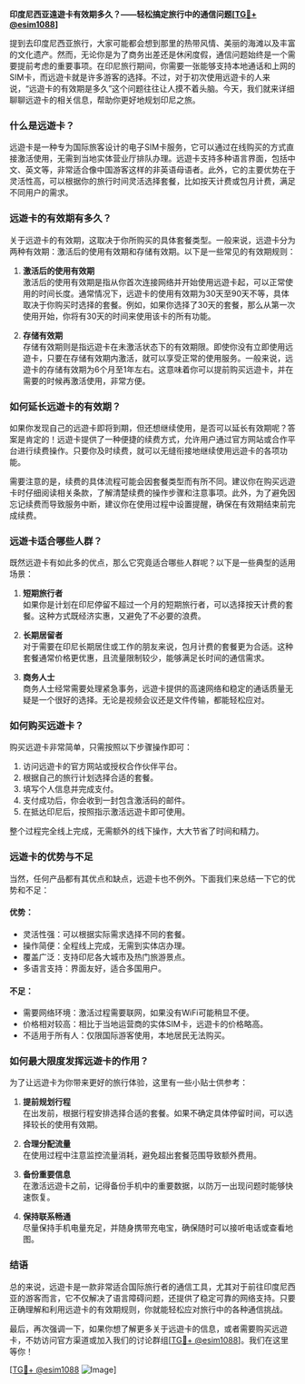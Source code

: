 **印度尼西亚遠遊卡有效期多久？——轻松搞定旅行中的通信问题[[TG💪+ @esim1088](https://t.me/s/esim1088)]**

提到去印度尼西亚旅行，大家可能都会想到那里的热带风情、美丽的海滩以及丰富的文化遗产。然而，无论你是为了商务出差还是休闲度假，通信问题始终是一个需要提前考虑的重要事项。在印尼旅行期间，你需要一张能够支持本地通话和上网的SIM卡，而远遊卡就是许多游客的选择。不过，对于初次使用远遊卡的人来说，“远遊卡的有效期是多久”这个问题往往让人摸不着头脑。今天，我们就来详细聊聊远遊卡的相关信息，帮助你更好地规划印尼之旅。

### **什么是远遊卡？**

远遊卡是一种专为国际旅客设计的电子SIM卡服务，它可以通过在线购买的方式直接激活使用，无需到当地实体营业厅排队办理。远遊卡支持多种语言界面，包括中文、英文等，非常适合像中国游客这样的非英语母语者。此外，它的主要优势在于灵活性高，可以根据你的旅行时间灵活选择套餐，比如按天计费或包月计费，满足不同用户的需求。

### **远遊卡的有效期有多久？**

关于远遊卡的有效期，这取决于你所购买的具体套餐类型。一般来说，远遊卡分为两种有效期：激活后的使用有效期和存储有效期。以下是一些常见的有效期规则：

1. **激活后的使用有效期**  
   激活后的使用有效期是指从你首次连接网络并开始使用远遊卡起，可以正常使用的时间长度。通常情况下，远遊卡的使用有效期为30天至90天不等，具体取决于你购买时选择的套餐。例如，如果你选择了30天的套餐，那么从第一次使用开始，你将有30天的时间来使用该卡的所有功能。

2. **存储有效期**  
   存储有效期则是指远遊卡在未激活状态下的有效期限。即使你没有立即使用远遊卡，只要在存储有效期内激活，就可以享受正常的使用服务。一般来说，远遊卡的存储有效期为6个月至1年左右。这意味着你可以提前购买远遊卡，并在需要的时候再激活使用，非常方便。

### **如何延长远遊卡的有效期？**

如果你发现自己的远遊卡即将到期，但还想继续使用，是否可以延长有效期呢？答案是肯定的！远遊卡提供了一种便捷的续费方式，允许用户通过官方网站或合作平台进行续费操作。只要你及时续费，就可以无缝衔接地继续使用远遊卡的各项功能。

需要注意的是，续费的具体流程可能会因套餐类型而有所不同。建议你在购买远遊卡时仔细阅读相关条款，了解清楚续费的操作步骤和注意事项。此外，为了避免因忘记续费而导致服务中断，建议你在使用过程中设置提醒，确保在有效期结束前完成续费。

### **远遊卡适合哪些人群？**

既然远遊卡有如此多的优点，那么它究竟适合哪些人群呢？以下是一些典型的适用场景：

1. **短期旅行者**  
   如果你是计划在印尼停留不超过一个月的短期旅行者，可以选择按天计费的套餐。这种方式既经济实惠，又避免了不必要的浪费。

2. **长期居留者**  
   对于需要在印尼长期居住或工作的朋友来说，包月计费的套餐更为合适。这种套餐通常价格更优惠，且流量限制较少，能够满足长时间的通信需求。

3. **商务人士**  
   商务人士经常需要处理紧急事务，远遊卡提供的高速网络和稳定的通话质量无疑是一个很好的选择。无论是视频会议还是文件传输，都能轻松应对。

### **如何购买远遊卡？**

购买远遊卡非常简单，只需按照以下步骤操作即可：

1. 访问远遊卡的官方网站或授权合作伙伴平台。
2. 根据自己的旅行计划选择合适的套餐。
3. 填写个人信息并完成支付。
4. 支付成功后，你会收到一封包含激活码的邮件。
5. 在抵达印尼后，按照指示激活远遊卡即可使用。

整个过程完全线上完成，无需额外的线下操作，大大节省了时间和精力。

### **远遊卡的优势与不足**

当然，任何产品都有其优点和缺点，远遊卡也不例外。下面我们来总结一下它的优势和不足：

#### **优势：**
- 灵活性强：可以根据实际需求选择不同的套餐。
- 操作简便：全程线上完成，无需到实体店办理。
- 覆盖广泛：支持印尼各大城市及热门旅游景点。
- 多语言支持：界面友好，适合多国用户。

#### **不足：**
- 需要网络环境：激活过程需要联网，如果没有WiFi可能稍显不便。
- 价格相对较高：相比于当地运营商的实体SIM卡，远遊卡的价格略高。
- 不适用于所有人：仅限国际游客使用，本地居民无法购买。

### **如何最大限度发挥远遊卡的作用？**

为了让远遊卡为你带来更好的旅行体验，这里有一些小贴士供参考：

1. **提前规划行程**  
   在出发前，根据行程安排选择合适的套餐。如果不确定具体停留时间，可以选择较长的使用有效期。

2. **合理分配流量**  
   在使用过程中注意监控流量消耗，避免超出套餐范围导致额外费用。

3. **备份重要信息**  
   在激活远遊卡之前，记得备份手机中的重要数据，以防万一出现问题时能够快速恢复。

4. **保持联系畅通**  
   尽量保持手机电量充足，并随身携带充电宝，确保随时可以接听电话或查看地图。

### **结语**

总的来说，远遊卡是一款非常适合国际旅行者的通信工具，尤其对于前往印度尼西亚的游客而言，它不仅解决了语言障碍问题，还提供了稳定可靠的网络支持。只要正确理解和利用远遊卡的有效期规则，你就能轻松应对旅行中的各种通信挑战。

最后，再次强调一下，如果你想了解更多关于远遊卡的信息，或者需要购买远遊卡，不妨访问官方渠道或加入我们的讨论群组[[TG💪+ @esim1088](https://t.me/s/esim1088)]。我们在这里等你！

[[TG💪+ @esim1088](https://t.me/s/esim1088) ![Image](https://i.postimg.cc/4NQfJmqS/Snipaste-2025-05-13-00-14-12.png)]